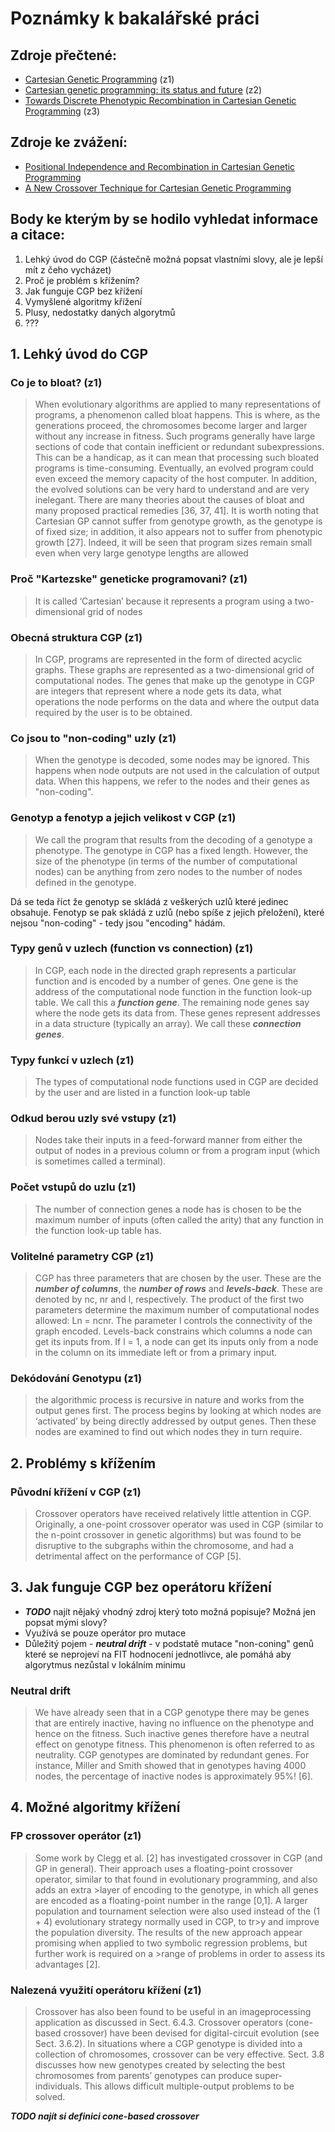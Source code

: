 # Poznámky k bakalářské práci

## Zdroje přečtené:
- [Cartesian Genetic Programming](https://link.springer.com/book/10.1007/978-3-642-17310-3) (z1)
- [Cartesian genetic programming: its status and future](https://link.springer.com/article/10.1007/s10710-019-09360-6) (z2)
- [Towards Discrete Phenotypic Recombination in Cartesian Genetic Programming](https://link.springer.com/chapter/10.1007/978-3-031-14721-0_5) (z3)

## Zdroje ke zvážení:
- [Positional Independence and Recombination in Cartesian Genetic Programming](https://link.springer.com/chapter/10.1007/11729976_32)
- [A New Crossover Technique for Cartesian Genetic Programming](https://www.researchgate.net/publication/220742582_A_new_crossover_technique_for_Cartesian_genetic_programming)

## Body ke kterým by se hodilo vyhledat informace a citace:
1.	Lehký úvod do CGP (částečně možná popsat vlastními slovy, ale je lepší mít z čeho vycházet)
2.	Proč je problém s křížením?
3.	Jak funguje CGP bez křížení
4.	Vymyšlené algoritmy křížení
5.	Plusy, nedostatky daných algorytmů
6.	???

## 1. Lehký úvod do CGP

### Co je to bloat? (z1)
>When evolutionary algorithms are applied to many representations of programs, a
>phenomenon called bloat happens. This is where, as the generations proceed, the
>chromosomes become larger and larger without any increase in fitness. Such programs generally have large sections of code that contain inefficient or redundant
>subexpressions. This can be a handicap, as it can mean that processing such bloated
>programs is time-consuming. Eventually, an evolved program could even exceed
>the memory capacity of the host computer. In addition, the evolved solutions can be
>very hard to understand and are very inelegant. There are many theories about the
>causes of bloat and many proposed practical remedies [36, 37, 41]. It is worth noting
>that Cartesian GP cannot suffer from genotype growth, as the genotype is of fixed
>size; in addition, it also appears not to suffer from phenotypic growth [27]. Indeed, it
>will be seen that program sizes remain small even when very large genotype lengths
>are allowed

### Proč "Kartezske" geneticke programovani? (z1)
>It is called ‘Cartesian’ because it represents a program
>using a two-dimensional grid of nodes

### Obecná struktura CGP (z1)
>In CGP, programs are represented in the form of directed acyclic graphs. These
>graphs are represented as a two-dimensional grid of computational nodes. The genes
>that make up the genotype in CGP are integers that represent where a node gets its
>data, what operations the node performs on the data and where the output data required by the user is to be obtained.


### Co jsou to "non-coding" uzly (z1)
>When the genotype is decoded, some nodes may be ignored.
>This happens when node outputs are not used in the calculation of output data.
>When this happens, we refer to the nodes and their genes as "non-coding".

### Genotyp a fenotyp a jejich velikost v CGP (z1)
>We call the program that results from the decoding of a genotype a phenotype. The
>genotype in CGP has a fixed length. However, the size of the phenotype (in terms of
>the number of computational nodes) can be anything from zero nodes to the number
>of nodes defined in the genotype.

Dá se teda říct že genotyp se skládá z veškerých uzlů které jedinec obsahuje.
Fenotyp se pak skládá z uzlů (nebo spíše z jejich přeložení), které nejsou "non-coding" - tedy jsou "encoding" hádám.

### Typy genů v uzlech (function vs connection) (z1)
>In CGP, each node in the directed graph represents a particular function and is encoded by a number of genes. One gene is
>the address of the computational node function in the function look-up table. We
>call this a ***function gene***. The remaining node genes say where the node gets its data
>from. These genes represent addresses in a data structure (typically an array). We
>call these ***connection genes***.

### Typy funkcí v uzlech (z1)
>The types of computational node functions used in CGP are decided by the user
and are listed in a function look-up table

### Odkud berou uzly své vstupy (z1)
>Nodes take their inputs in a feed-forward manner from
either the output of nodes in a previous column or from a program input (which is
sometimes called a terminal).

### Počet vstupů do uzlu (z1)
>The number of connection genes a node has is chosen
>to be the maximum number of inputs (often called the arity) that any function in
the function look-up table has.

### Volitelné parametry CGP (z1)
>CGP has three parameters that are chosen by the user. These are the ***number
>of columns***, the ***number of rows*** and ***levels-back***. These are denoted by nc, nr and
>l, respectively. The product of the first two parameters determine the maximum
>number of computational nodes allowed: Ln = ncnr. The parameter l controls the
>connectivity of the graph encoded. Levels-back constrains which columns a node
>can get its inputs from. If l = 1, a node can get its inputs only from a node in the
>column on its immediate left or from a primary input.

### Dekódování Genotypu (z1)
>the algorithmic process is recursive in nature and works from the output
>genes first. The process begins by looking at which nodes are ‘activated’ by being
>directly addressed by output genes. Then these nodes are examined to find out which
>nodes they in turn require.

## 2. Problémy s křížením

### Původní křížení v CGP (z1)
>Crossover operators have received relatively little attention in CGP. Originally, a
>one-point crossover operator was used in CGP (similar to the n-point crossover in
>genetic algorithms) but was found to be disruptive to the subgraphs within the chromosome, and had a detrimental affect on the performance of CGP [5].

## 3. Jak funguje CGP bez operátoru křížení
- ***TODO*** najít nějaký vhodný zdroj který toto možná popisuje? Možná jen popsat mými slovy?
- Využívá se pouze operátor pro mutace
- Důležitý pojem - ***neutral drift*** - v podstatě mutace "non-coning" genů které se neprojeví na FIT hodnocení jednotlivce, ale pomáhá aby algorytmus nezůstal v lokálním minimu

### Neutral drift
>We have already seen that in a CGP genotype there may be genes that are entirely
>inactive, having no influence on the phenotype and hence on the fitness. Such inactive genes therefore have a neutral effect on genotype fitness. This phenomenon is
>often referred to as neutrality. CGP genotypes are dominated by redundant genes.
>For instance, Miller and Smith showed that in genotypes having 4000 nodes, the
>percentage of inactive nodes is approximately 95%! [6].



## 4. Možné algoritmy křížení

### FP crossover operátor (z1)
>Some work by Clegg et al. [2] has investigated crossover in CGP (and GP in general).
> Their approach uses a floating-point crossover operator, similar to that found in evolutionary programming, and also adds an extra >layer of encoding to the genotype, in which all genes are encoded as a floating-point number in the range [0,1].
A larger population and tournament selection were also used instead of the (1 + 4) evolutionary strategy normally used in CGP, to tr>y and improve the population diversity. 
The results of the new approach appear promising when applied to two symbolic regression problems, but further work is required on a >range of problems in order to assess its advantages [2].

### Nalezená využití operátoru křížení (z1)
>Crossover has also been found to be useful in an imageprocessing application as discussed in Sect. 6.4.3. Crossover operators (cone-based
>crossover) have been devised for digital-circuit evolution (see Sect. 3.6.2). In situations where a CGP genotype is divided into a collection of chromosomes, crossover
>can be very effective. Sect. 3.8 discusses how new genotypes created by selecting
>the best chromosomes from parents’ genotypes can produce super-individuals. This
>allows difficult multiple-output problems to be solved.

***TODO najít si definici cone-based crossover***